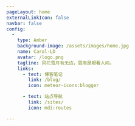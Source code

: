 ```yaml
---
pageLayout: home
externalLinkIcon: false
navbar: false
config:
  - 
    type: Amber
    background-image: /assets/images/home.jpg
    name: Carol-LD
    avatar: /logo.png
    tagline: 风花雪月有无边，眉南是眼看人间。
    links:
      - text: 博客笔记
        link: /blog/
        icon: meteor-icons:blogger

      - text: 站点导航
        link: /sites/
        icon: mdi:routes

---
```

